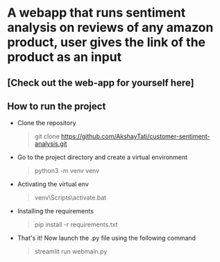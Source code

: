 # A webapp that runs sentiment analysis on reviews of any amazon product, user gives the link of the product as an input

## [Check out the web-app for yourself here]

## How to run the project

- Clone the repository
  > git clone https://github.com/AkshayTati/customer-sentiment-analysis.git
- Go to the project directory and create a virtual environment
  > python3 -m venv venv
- Activating the virtual env
  > venv\Scripts\activate.bat
- Installing the requirements
  > pip install -r requirements.txt
- That's it! Now launch the .py file using the following command
  > streamlit run webmain.py

